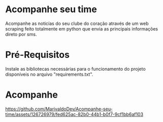 # Acompanhe seu time

Acompanhe as noticías do seu clube do coração através de um web scraping feito totalmente em python que envia as principais informações direto por sms.


# Pré-Requisitos
Instale as bibliotecas necessárias para o funcionamento do projeto disponíveis no arquivo "requirements.txt".

# Acompanhe
https://github.com/MarivaldoDev/Acompanhe-seu-time/assets/126726979/fed625ac-82b0-44b1-b0f7-9cf1bb6af103
